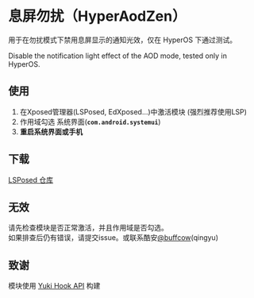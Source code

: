 # 息屏勿扰（HyperAodZen）
用于在勿扰模式下禁用息屏显示的通知光效，仅在 HyperOS 下通过测试。

Disable the notification light effect of the AOD mode, tested only in HyperOS.

## 使用
1. 在Xposed管理器(LSPosed, EdXposed...)中激活模块 (强烈推荐使用LSP)
2. 作用域勾选 系统界面(**`com.android.systemui`**)
3. **重启系统界面或手机**

## 下载
[LSPosed 仓库](https://github.com/Xposed-Modules-Repo/cn.buffcow.hyperaodzen/releases)

## 无效
请先检查模块是否正常激活，并且作用域是否勾选。<br>如果排查后仍有错误，请提交issue。或联系酷安[@buffcow](http://www.coolapk.com/u/1188320)(qingyu)

## 致谢
模块使用 [Yuki Hook API](https://github.com/fankes/YukiHookAPI) 构建
